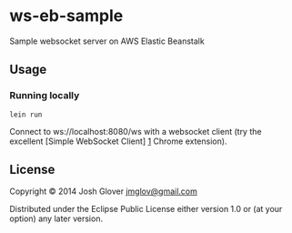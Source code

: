 # ws-eb-sample

Sample websocket server on AWS Elastic Beanstalk

## Usage

### Running locally

```
lein run
```

Connect to ws://localhost:8080/ws with a websocket client (try the excellent
[Simple WebSocket Client] [1] Chrome extension).

## License

Copyright © 2014 Josh Glover <jmglov@gmail.com>

Distributed under the Eclipse Public License either version 1.0 or (at
your option) any later version.

[1]: https://chrome.google.com/webstore/detail/simple-websocket-client/megiodhnhnefnepmelblbmkklimncipa?hl=en-GB
